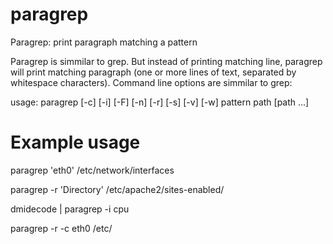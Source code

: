 paragrep
========

 Paragrep: print paragraph matching a pattern

 Paragrep is simmilar to grep. But instead of printing matching line, paragrep
 will print matching paragraph (one or more lines of text, separated by whitespace
 characters). Command line options are simmilar to grep:

 usage:   paragrep [-c] [-i] [-F] [-n] [-r] [-s] [-v] [-w] pattern path [path ...]


Example usage
=============

 paragrep 'eth0' /etc/network/interfaces

 paragrep -r 'Directory' /etc/apache2/sites-enabled/

 dmidecode | paragrep -i cpu

 paragrep -r -c eth0 /etc/

